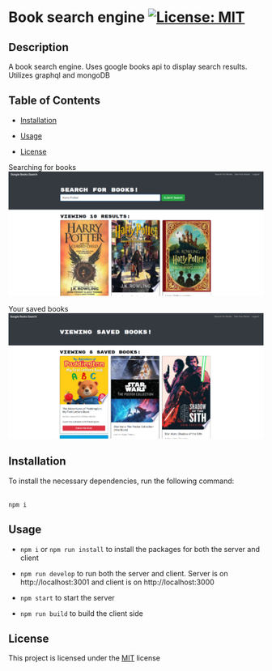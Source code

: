 # Book search engine [![License: MIT](https://img.shields.io/badge/License-MIT-yellow.svg)](https://opensource.org/licenses/MIT)

## Description
A book search engine. Uses google books api to display search results. Utilizes graphql and mongoDB

## Table of Contents
- [Installation](#installation)

- [Usage](#usage)

- [License](#license)

Searching for books
![](./Assets/searchBooks.png)

Your saved books
![](./Assets/savedBooks.png)

## Installation
To install the necessary dependencies, run the following command:

```

npm i

```

## Usage
- ```npm i``` or ```npm run install``` to install the packages for both the server and client

- ```npm run develop``` to run both the server and client. Server is on http://localhost:3001 and client is on http://localhost:3000

- ```npm start``` to start the server

- ```npm run build``` to build the client side

## License
This project is licensed under the [MIT](https://opensource.org/licenses/MIT) license